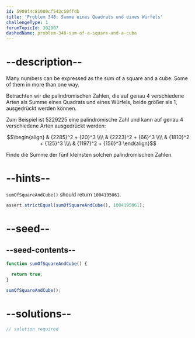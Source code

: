 ```yaml
---
id: 5900f4c81000cf542c50ffdb
title: 'Problem 348: Summe eines Quadrats und eines Würfels'
challengeType: 1
forumTopicId: 302007
dashedName: problem-348-sum-of-a-square-and-a-cube
---
```


# --description--

Many numbers can be expressed as the sum of a square and a cube. Some of them in more than one way.

Betrachten wir die palindromischen Zahlen, die auf genau 4 verschiedene Arten als Summe eines Quadrats und eines Würfels, beide größer als 1, ausgedrückt werden können.

Zum Beispiel ist 5229225 eine palindromische Zahl und kann auf genau 4 verschiedene Arten ausgedrückt werden:

$$\begin{align}   & {2285}^2 + {20}^3 \\\\
  & {2223}^2 + {66}^3 \\\\   & {1810}^2 + {125}^3 \\\\
  & {1197}^2 + {156}^3 \end{align}$$

Finde die Summe der fünf kleinsten solchen palindromischen Zahlen.

# --hints--

`sumOfSquareAndCube()` should return `1004195061`.

```js
assert.strictEqual(sumOfSquareAndCube(), 1004195061);
```

# --seed--

## --seed-contents--

```js
function sumOfSquareAndCube() {

  return true;
}

sumOfSquareAndCube();
```

# --solutions--

```js
// solution required
```
